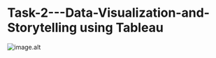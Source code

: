 # Task-2---Data-Visualization-and-Storytelling using Tableau
![image.alt](https://github.com/Saktalmale16/Task-2---Data-Visualization-and-Storytelling/blob/main/Sales%20%20Dashboard%20Tableau.twbx)
